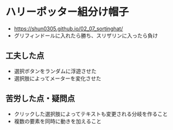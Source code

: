 # ハリーポッター組分け帽子
- https://shun0305.github.io/02_07_sortinghat/
- グリフィンドールに入れたら勝ち、スリザリンに入ったら負け

## 工夫した点
- 選択ボタンをランダムに浮遊させた
- 選択肢によってメーターを変化させた


## 苦労した点・疑問点
- クリックした選択肢によってテキストも変更される分岐を作ること
- 複数の要素を同時に動きを加えること